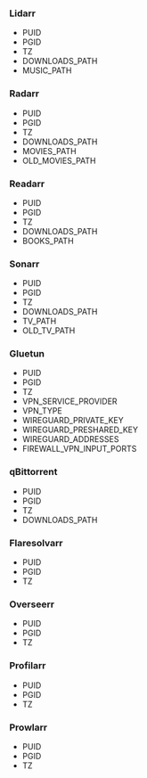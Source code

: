 ### Lidarr
- PUID
- PGID
- TZ
- DOWNLOADS_PATH
- MUSIC_PATH
### Radarr
- PUID
- PGID
- TZ
- DOWNLOADS_PATH
- MOVIES_PATH
- OLD_MOVIES_PATH
### Readarr
- PUID
- PGID
- TZ
- DOWNLOADS_PATH
- BOOKS_PATH
### Sonarr
- PUID
- PGID
- TZ
- DOWNLOADS_PATH
- TV_PATH
- OLD_TV_PATH
### Gluetun
- PUID
- PGID
- TZ
- VPN_SERVICE_PROVIDER
- VPN_TYPE
- WIREGUARD_PRIVATE_KEY
- WIREGUARD_PRESHARED_KEY
- WIREGUARD_ADDRESSES
- FIREWALL_VPN_INPUT_PORTS
### qBittorrent
- PUID
- PGID
- TZ
- DOWNLOADS_PATH
### Flaresolvarr
- PUID
- PGID
- TZ
### Overseerr
- PUID
- PGID
- TZ
### Profilarr
- PUID
- PGID
- TZ
### Prowlarr
- PUID
- PGID
- TZ